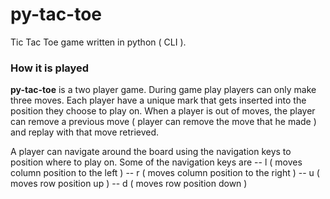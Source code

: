 # py-tac-toe
Tic Tac Toe game written in python ( CLI ).


### How it is played
**py-tac-toe** is a two player game. During game play players can only make three moves.
Each player have a unique mark that gets inserted into the position they
choose to play on. When a player is out of moves, the player can remove a previous move ( player can remove the move that he made ) and replay with that move retrieved.

A player can navigate around the board using the navigation keys to position
where to play on. Some of the navigation keys are
-- l   ( moves column position to the left )
-- r   ( moves column position to the right )
-- u   ( moves row position up )
-- d   ( moves row position down )
